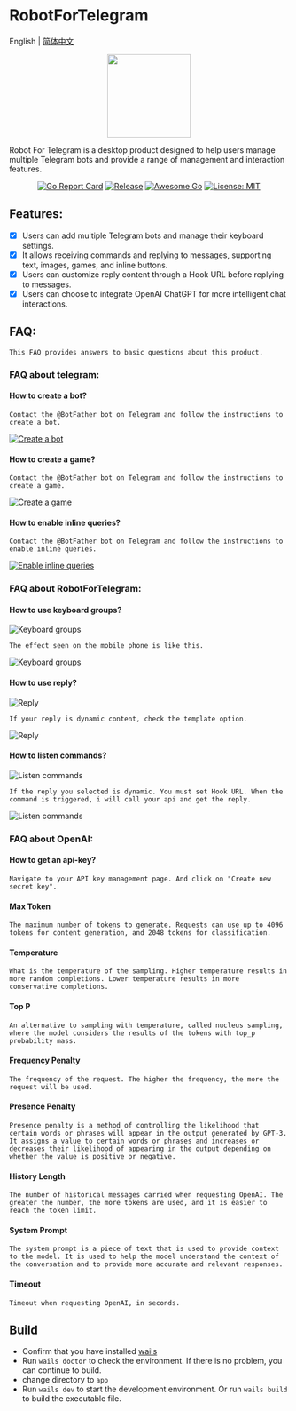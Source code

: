 # RobotForTelegram

English | [简体中文](./README.zh-CN.md)

<p align="center">
<img align="center" width="150px" src="https://raw.githubusercontent.com/MasonStore/RobotForTelegram/main/app/build/appicon.png">
</p>

Robot For Telegram is a desktop product designed to help users manage multiple Telegram bots and provide a range of
management and interaction features.

<div align=center>

[![Go Report Card](https://goreportcard.com/badge/github.com/MasonStore/RobotForTelegram/app)](https://goreportcard.com/report/github.com/MasonStore/RobotForTelegram/app)
[![Release](https://img.shields.io/github/v/release/MasonStore/RobotForTelegram.svg?style=flat-square)](https://github.com/MasonStore/RobotForTelegram)
[![Awesome Go](https://cdn.rawgit.com/sindresorhus/awesome/d7305f38d29fed78fa85652e3a63e154dd8e8829/media/badge.svg)](https://github.com/avelino/awesome-go)
[![License: MIT](https://img.shields.io/badge/License-MIT-yellow.svg)](https://opensource.org/licenses/MIT)

</div>

## Features:

- [x] Users can add multiple Telegram bots and manage their keyboard settings.
- [x] It allows receiving commands and replying to messages, supporting text, images, games, and inline buttons.
- [x] Users can customize reply content through a Hook URL before replying to messages.
- [x] Users can choose to integrate OpenAI ChatGPT for more intelligent chat interactions.

## FAQ:

    This FAQ provides answers to basic questions about this product.

### FAQ about telegram:

#### How to create a bot?

    Contact the @BotFather bot on Telegram and follow the instructions to create a bot.

[![Create a bot](./app/frontend/src/assets/images/createbot.png)](https://t.me/botfather)

#### How to create a game?

    Contact the @BotFather bot on Telegram and follow the instructions to create a game.

[![Create a game](./app/frontend/src/assets/images/newgame.jpg)](https://t.me/botfather)

#### How to enable inline queries?

    Contact the @BotFather bot on Telegram and follow the instructions to enable inline queries.

[![Enable inline queries](./app/frontend/src/assets/images/setinline.png)](https://t.me/botfather)

### FAQ about RobotForTelegram:

#### How to use keyboard groups?

![Keyboard groups](./app/frontend/src/assets/images/26key.png)

    The effect seen on the mobile phone is like this.

![Keyboard groups](./app/frontend/src/assets/images/26keymobile.jpg)

#### How to use reply?

![Reply](./app/frontend/src/assets/images/reply.png)

    If your reply is dynamic content, check the template option.

![Reply](./app/frontend/src/assets/images/tmpl.png)

#### How to listen commands?

![Listen commands](./app/frontend/src/assets/images/command.png)

    If the reply you selected is dynamic. You must set Hook URL. When the command is triggered, i will call your api and get the reply.

![Listen commands](./app/frontend/src/assets/images/commandtmpl.png)

### FAQ about OpenAI:

#### How to get an api-key?

    Navigate to your API key management page. And click on "Create new secret key".

#### Max Token

    The maximum number of tokens to generate. Requests can use up to 4096 tokens for content generation, and 2048 tokens for classification.

#### Temperature

    What is the temperature of the sampling. Higher temperature results in more random completions. Lower temperature results in more conservative completions.

#### Top P

    An alternative to sampling with temperature, called nucleus sampling, where the model considers the results of the tokens with top_p probability mass.

#### Frequency Penalty

    The frequency of the request. The higher the frequency, the more the request will be used.

#### Presence Penalty

    Presence penalty is a method of controlling the likelihood that certain words or phrases will appear in the output generated by GPT-3. It assigns a value to certain words or phrases and increases or decreases their likelihood of appearing in the output depending on whether the value is positive or negative.

#### History Length

    The number of historical messages carried when requesting OpenAI. The greater the number, the more tokens are used, and it is easier to reach the token limit.

#### System Prompt

    The system prompt is a piece of text that is used to provide context to the model. It is used to help the model understand the context of the conversation and to provide more accurate and relevant responses.

#### Timeout

    Timeout when requesting OpenAI, in seconds.

## Build

- Confirm that you have installed [wails](https://wails.io/docs/gettingstarted/installation)
- Run `wails doctor` to check the environment. If there is no problem, you can continue to build.
- change directory to `app`
- Run `wails dev` to start the development environment. Or run `wails build` to build the executable file.

